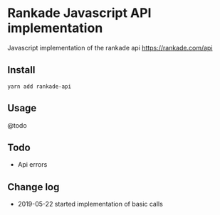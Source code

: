 # Rankade Javascript API implementation

Javascript implementation of the rankade api https://rankade.com/api

## Install

    yarn add rankade-api

## Usage

@todo

## Todo

- Api errors

## Change log

- 2019-05-22 started implementation of basic calls
